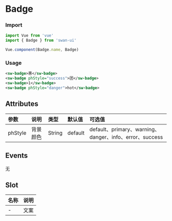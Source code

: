 # Badge


### Import
```javascript
import Vue from 'vue'
import { Badge } from 'swan-ui'

Vue.component(Badge.name, Badge)
```

### Usage
```xml
<sw-badge>惠</sw-badge>
<sw-badge phStyle="success">团</sw-badge>
<sw-badge>1</sw-badge>
<sw-badge phStyle="danger">hot</sw-badge>
```
## Attributes

|参数|说明|类型|默认值|可选值
|:--|:--|:--|:--|:--|
|phStyle|背景颜色|String|default|default、primary、warning、danger、info、error、success

## Events

无


## Slot

|名称|说明
|:--|:--|
|-|文案